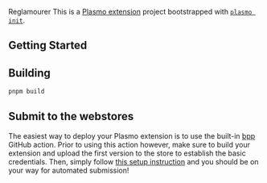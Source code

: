 Reglamourer
This is a [Plasmo extension](https://docs.plasmo.com/) project bootstrapped with
[`plasmo init`](https://www.npmjs.com/package/plasmo).

## Getting Started



## Building
```bash
pnpm build
```

## Submit to the webstores

The easiest way to deploy your Plasmo extension is to use the built-in
[bpp](https://bpp.browser.market) GitHub action. Prior to using this action
however, make sure to build your extension and upload the first version to the
store to establish the basic credentials. Then, simply follow
[this setup instruction](https://docs.plasmo.com/framework/workflows/submit) and
you should be on your way for automated submission!
